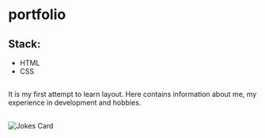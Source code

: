 # portfolio
## Stack:
- HTML
- CSS
##
It is my first attempt to learn layout. Here contains information about me, my experience in development and hobbies.
##
![Jokes Card](https://readme-jokes.vercel.app/api)
